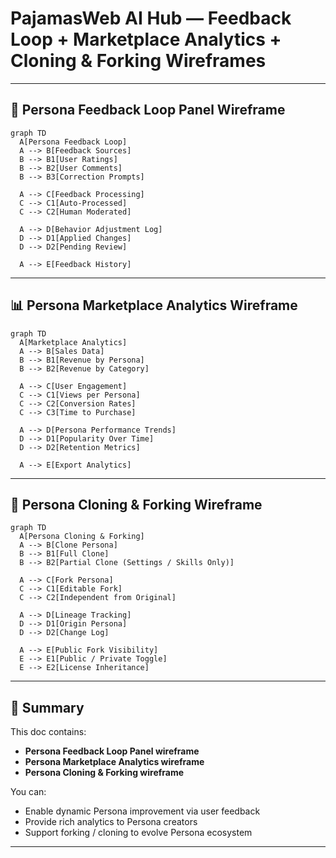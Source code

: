 # PajamasWeb AI Hub — Feedback Loop + Marketplace Analytics + Cloning & Forking Wireframes

---

## 🌟 Persona Feedback Loop Panel Wireframe

```mermaid
graph TD
  A[Persona Feedback Loop]
  A --> B[Feedback Sources]
  B --> B1[User Ratings]
  B --> B2[User Comments]
  B --> B3[Correction Prompts]

  A --> C[Feedback Processing]
  C --> C1[Auto-Processed]
  C --> C2[Human Moderated]

  A --> D[Behavior Adjustment Log]
  D --> D1[Applied Changes]
  D --> D2[Pending Review]

  A --> E[Feedback History]
```

---

## 📊 Persona Marketplace Analytics Wireframe

```mermaid
graph TD
  A[Marketplace Analytics]
  A --> B[Sales Data]
  B --> B1[Revenue by Persona]
  B --> B2[Revenue by Category]

  A --> C[User Engagement]
  C --> C1[Views per Persona]
  C --> C2[Conversion Rates]
  C --> C3[Time to Purchase]

  A --> D[Persona Performance Trends]
  D --> D1[Popularity Over Time]
  D --> D2[Retention Metrics]

  A --> E[Export Analytics]
```

---

## 🤖 Persona Cloning & Forking Wireframe

```mermaid
graph TD
  A[Persona Cloning & Forking]
  A --> B[Clone Persona]
  B --> B1[Full Clone]
  B --> B2[Partial Clone (Settings / Skills Only)]

  A --> C[Fork Persona]
  C --> C1[Editable Fork]
  C --> C2[Independent from Original]

  A --> D[Lineage Tracking]
  D --> D1[Origin Persona]
  D --> D2[Change Log]

  A --> E[Public Fork Visibility]
  E --> E1[Public / Private Toggle]
  E --> E2[License Inheritance]
```

---

## 🌟 Summary

This doc contains:

- **Persona Feedback Loop Panel wireframe**
- **Persona Marketplace Analytics wireframe**
- **Persona Cloning & Forking wireframe**

You can:

- Enable dynamic Persona improvement via user feedback
- Provide rich analytics to Persona creators
- Support forking / cloning to evolve Persona ecosystem

---

